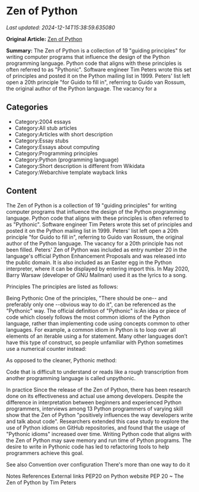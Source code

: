 # Zen of Python

_Last updated: 2024-12-14T15:38:59.635080_

**Original Article:** [Zen of Python](https://en.wikipedia.org/wiki/Zen_of_Python)

**Summary:** The Zen of Python is a collection of 19 "guiding principles" for writing computer programs that influence the design of the Python programming language. Python code that aligns with these principles is often referred to as "Pythonic".
Software engineer Tim Peters wrote this set of principles and posted it on the Python mailing list in 1999. Peters' list left open a 20th principle "for Guido to fill in", referring to Guido van Rossum, the original author of the Python language. The vacancy for a 

## Categories
- Category:2004 essays
- Category:All stub articles
- Category:Articles with short description
- Category:Essay stubs
- Category:Essays about computing
- Category:Programming principles
- Category:Python (programming language)
- Category:Short description is different from Wikidata
- Category:Webarchive template wayback links

## Content

The Zen of Python is a collection of 19 "guiding principles" for writing computer programs that influence the design of the Python programming language. Python code that aligns with these principles is often referred to as "Pythonic".
Software engineer Tim Peters wrote this set of principles and posted it on the Python mailing list in 1999. Peters' list left open a 20th principle "for Guido to fill in", referring to Guido van Rossum, the original author of the Python language. The vacancy for a 20th principle has not been filled.
Peters' Zen of Python was included as entry number 20 in the language's official Python Enhancement Proposals and was released into the public domain. It is also included as an Easter egg in the Python interpreter, where it can be displayed by entering import this.
In May 2020, Barry Warsaw (developer of GNU Mailman) used it as the lyrics to a song.

Principles
The principles are listed as follows:

Being Pythonic
One of the principles, "There should be one-- and preferably only one --obvious way to do it", can be referenced as the "Pythonic" way. The official definition of "Pythonic" is:An idea or piece of code which closely follows the most common idioms of the Python language, rather than implementing code using concepts common to other languages.  For example, a common idiom in Python is to loop over all elements of an iterable using a for statement. Many other languages don’t have this type of construct, so people unfamiliar with Python sometimes use a numerical counter instead:

As opposed to the cleaner, Pythonic method:

Code that is difficult to understand or reads like a rough transcription from another programming language is called unpythonic.

In practice
Since the release of the Zen of Python, there has been research done on its effectiveness and actual use among developers. Despite the difference in interpretation between beginners and experienced Python programmers, interviews among 13 Python programmers of varying skill show that the Zen of Python "positively influences the way developers write and talk about code". Researchers extended this case study to explore the use of Python idioms on GitHub repositories, and found that the usage of "Pythonic idioms" increased over time. Writing Python code that aligns with the Zen of Python may save memory and run time of Python programs. The desire to write in Pythonic code has led to refactoring tools to help programmers achieve this goal.

See also
Convention over configuration
There's more than one way to do it

Notes
References
External links
PEP20 on Python website
PEP 20 ~ The Zen of Python by Tim Peters